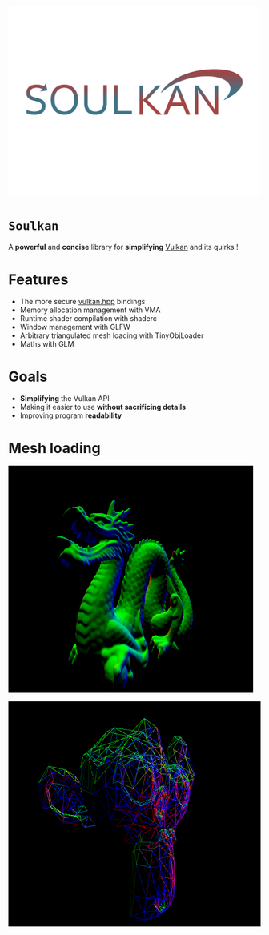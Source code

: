 ![Soulkan logo](images/soulkan.png)

# `Soulkan`

A **powerful** and **concise** library for **simplifying** [Vulkan](https://github.com/KhronosGroup/Vulkan-Headers) and its quirks !

# Features

- The more secure [vulkan.hpp](https://github.com/KhronosGroup/Vulkan-Hpp) bindings
- Memory allocation management with VMA
- Runtime shader compilation with shaderc
- Window management with GLFW
- Arbitrary triangulated mesh loading with TinyObjLoader
- Maths with GLM

# Goals
- **Simplifying** the Vulkan API
- Making it easier to use **without sacrificing details**
- Improving program **readability**

# Mesh loading

![Dragon mesh](images/dragon.png)

![Wireframe monkey mesh](images/wireframe_monkey.png)
